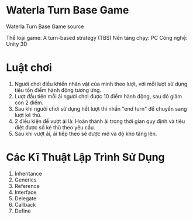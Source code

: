 # Waterla Turn Base Game
 Waterla Turn Base Game source

Thể loại game: A turn-based strategy (TBS)
Nền tảng chạy: PC
Công nghệ: Unity 3D

# Luật chơi
1. Người chơi điều khiển nhân vật của mình theo lượt, với mỗi lượt sử dụng tiêu tốn điểm hành động tương ứng.
2. Lượt đầu tiên mỗi ải người chơi được 10 điểm hành động, sau đó giảm còn 2 điểm.
3. Sau khi người chơi sử dụng hết lượt thì nhấn "end turn" để chuyển sang lượt kẻ thù.
4. 2 điều kiện để vượt ải là: Hoàn thành ải trong thời gian quy định và tiêu diệt được số kẻ thù theo yêu cầu.
5. Sau khi vượt ải, ải tiếp theo sẽ được mở và độ khó tăng lên.

# Các Kĩ Thuật Lập Trình Sử Dụng
1. Inheritance
2. Generics
3. Reference
4. Interface
5. Delegate
6. Callback
7. Define 

 
